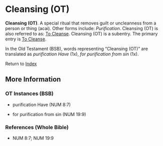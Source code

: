 # Cleansing (OT)
**Cleansing (OT)**. 
A special ritual that removes guilt or uncleanness from a person or thing (acai). 
Other forms include: 
*Purification*. 
Cleansing (OT) is also referred to as: 
[To Cleanse](Cleanse.2.md). 
Cleansing (OT) is a subentry. The primary entry is 
[To Cleanse](Cleanse.2.md). 


In the Old Testament (BSB), words representing “Cleansing (OT)” are translated as 
*purification Have* (1x), *for purification from sin* (1x). 




Return to [Index](00-Index.md)

## More Information

### OT Instances (BSB)

* purification Have (NUM 8:7)

* for purification from sin (NUM 19:9)



### References (Whole Bible)

* NUM 8:7; NUM 19:9




